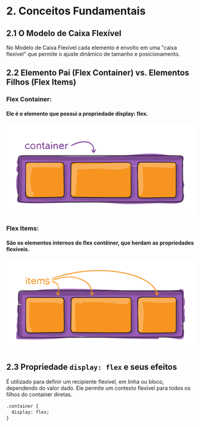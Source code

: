 # **2. Conceitos Fundamentais**

## **2.1** O Modelo de Caixa Flexível
No Modelo de Caixa Flexível cada elemento é envolto em uma "caixa flexível" que permite o ajuste dinâmico de tamanho e posicionamento.

## **2.2** Elemento Pai (Flex Container) vs. Elementos Filhos (Flex Items)

### **Flex Container:** 
#### Ele é o elemento que possui a propriedade display: flex.
![<Representação do container>](<../imgs/container-image.png>)

### **Flex Items:** 
#### São os elementos internos do flex contêiner, que herdam as propriedades flexíveis.
![<Representação dos items>](<../imgs/items-image.png>)

## **2.3** Propriedade `display: flex` e seus efeitos
É utilizado para definir um recipiente flexível, em linha ou bloco, dependendo do valor dado. Ele permite um contexto flexível para todos os filhos do container diretas.

```
.container {
  display: flex;
}
```